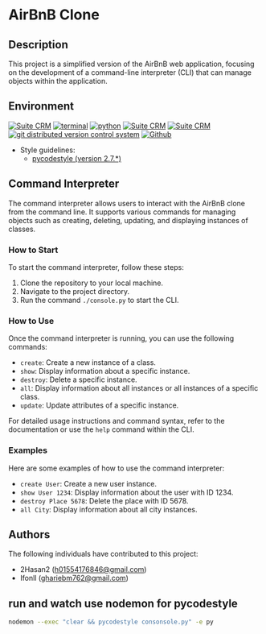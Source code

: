 # AirBnB Clone

## Description
This project is a simplified version of the AirBnB web application, focusing on the development of a command-line interpreter (CLI) that can manage objects within the application.


## Environment

<!-- ubuntu -->
<a href="https://ubuntu.com/" target="_blank"> <img height="" src="https://img.shields.io/static/v1?label=&message=Ubuntu&color=E95420&logo=Ubuntu&logoColor=E95420&labelColor=2F333A" alt="Suite CRM"></a> <!-- bash --> <a href="https://www.gnu.org/software/bash/" target="_blank"> <img height="" src="https://img.shields.io/static/v1?label=&message=GNU%20Bash&color=4EAA25&logo=GNU%20Bash&logoColor=4EAA25&labelColor=2F333A" alt="terminal"></a> <!-- python--> <a href="https://www.python.org" target="_blank"> <img height="" src="https://img.shields.io/static/v1?label=&message=Python&color=FFD43B&logo=python&logoColor=3776AB&labelColor=2F333A" alt="python"></a> </a> <!-- vim --> <a href="https://www.vim.org/" target="_blank"> <img height="" src="https://img.shields.io/static/v1?label=&message=Vim&color=019733&logo=Vim&logoColor=019733&labelColor=2F333A" alt="Suite CRM"></a> <!-- vs code --> <a href="https://code.visualstudio.com/" target="_blank"> <img height="" src="https://img.shields.io/static/v1?label=&message=Visual%20Studio%20Code&color=5C2D91&logo=Visual%20Studio%20Code&logoColor=5C2D91&labelColor=2F333A" alt="Suite CRM"></a> </a><!-- git --> <a href="https://git-scm.com/" target="_blank"> <img height="" src="https://img.shields.io/static/v1?label=&message=Git&color=F05032&logo=Git&logoColor=F05032&labelColor=2F333A" alt="git distributed version control system"></a> <!-- github --> <a href="https://github.com" target="_blank"> <img height="" src="https://img.shields.io/static/v1?label=&message=GitHub&color=181717&logo=GitHub&logoColor=f2f2f2&labelColor=2F333A" alt="Github"></a>
 <!-- Style guidelines -->
* Style guidelines:
  * [pycodestyle (version 2.7.*)](https://pypi.org/project/pycodestyle/)

## Command Interpreter
The command interpreter allows users to interact with the AirBnB clone from the command line. It supports various commands for managing objects such as creating, deleting, updating, and displaying instances of classes.

### How to Start
To start the command interpreter, follow these steps:
1. Clone the repository to your local machine.
2. Navigate to the project directory.
3. Run the command `./console.py` to start the CLI.

### How to Use
Once the command interpreter is running, you can use the following commands:
- `create`: Create a new instance of a class.
- `show`: Display information about a specific instance.
- `destroy`: Delete a specific instance.
- `all`: Display information about all instances or all instances of a specific class.
- `update`: Update attributes of a specific instance.

For detailed usage instructions and command syntax, refer to the documentation or use the `help` command within the CLI.

### Examples
Here are some examples of how to use the command interpreter:
- `create User`: Create a new user instance.
- `show User 1234`: Display information about the user with ID 1234.
- `destroy Place 5678`: Delete the place with ID 5678.
- `all City`: Display information about all city instances.

## Authors
The following individuals have contributed to this project:
- 2Hasan2 (h01554176846@gmail.com)
- Ifonll (ghariebm762@gmail.com)

## run and watch use nodemon for pycodestyle
```sh
nodemon --exec "clear && pycodestyle consonsole.py" -e py
```
